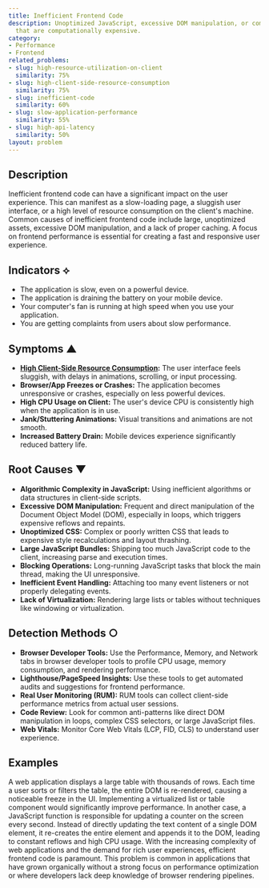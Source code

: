 ```yaml
---
title: Inefficient Frontend Code
description: Unoptimized JavaScript, excessive DOM manipulation, or complex CSS animations
  that are computationally expensive.
category:
- Performance
- Frontend
related_problems:
- slug: high-resource-utilization-on-client
  similarity: 75%
- slug: high-client-side-resource-consumption
  similarity: 75%
- slug: inefficient-code
  similarity: 60%
- slug: slow-application-performance
  similarity: 55%
- slug: high-api-latency
  similarity: 50%
layout: problem
---
```


## Description
Inefficient frontend code can have a significant impact on the user experience. This can manifest as a slow-loading page, a sluggish user interface, or a high level of resource consumption on the client's machine. Common causes of inefficient frontend code include large, unoptimized assets, excessive DOM manipulation, and a lack of proper caching. A focus on frontend performance is essential for creating a fast and responsive user experience.

## Indicators ⟡
- The application is slow, even on a powerful device.
- The application is draining the battery on your mobile device.
- Your computer's fan is running at high speed when you use your application.
- You are getting complaints from users about slow performance.

## Symptoms ▲

- **[High Client-Side Resource Consumption](high-client-side-resource-consumption.md):** The user interface feels sluggish, with delays in animations, scrolling, or input processing.
- **Browser/App Freezes or Crashes:** The application becomes unresponsive or crashes, especially on less powerful devices.
- **High CPU Usage on Client:** The user's device CPU is consistently high when the application is in use.
- **Jank/Stuttering Animations:** Visual transitions and animations are not smooth.
- **Increased Battery Drain:** Mobile devices experience significantly reduced battery life.

## Root Causes ▼

- **Algorithmic Complexity in JavaScript:** Using inefficient algorithms or data structures in client-side scripts.
- **Excessive DOM Manipulation:** Frequent and direct manipulation of the Document Object Model (DOM), especially in loops, which triggers expensive reflows and repaints.
- **Unoptimized CSS:** Complex or poorly written CSS that leads to expensive style recalculations and layout thrashing.
- **Large JavaScript Bundles:** Shipping too much JavaScript code to the client, increasing parse and execution times.
- **Blocking Operations:** Long-running JavaScript tasks that block the main thread, making the UI unresponsive.
- **Inefficient Event Handling:** Attaching too many event listeners or not properly delegating events.
- **Lack of Virtualization:** Rendering large lists or tables without techniques like windowing or virtualization.

## Detection Methods ○

- **Browser Developer Tools:** Use the Performance, Memory, and Network tabs in browser developer tools to profile CPU usage, memory consumption, and rendering performance.
- **Lighthouse/PageSpeed Insights:** Use these tools to get automated audits and suggestions for frontend performance.
- **Real User Monitoring (RUM):** RUM tools can collect client-side performance metrics from actual user sessions.
- **Code Review:** Look for common anti-patterns like direct DOM manipulation in loops, complex CSS selectors, or large JavaScript files.
- **Web Vitals:** Monitor Core Web Vitals (LCP, FID, CLS) to understand user experience.

## Examples
A web application displays a large table with thousands of rows. Each time a user sorts or filters the table, the entire DOM is re-rendered, causing a noticeable freeze in the UI. Implementing a virtualized list or table component would significantly improve performance. In another case, a JavaScript function is responsible for updating a counter on the screen every second. Instead of directly updating the text content of a single DOM element, it re-creates the entire element and appends it to the DOM, leading to constant reflows and high CPU usage. With the increasing complexity of web applications and the demand for rich user experiences, efficient frontend code is paramount. This problem is common in applications that have grown organically without a strong focus on performance optimization or where developers lack deep knowledge of browser rendering pipelines.
